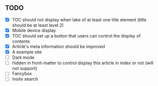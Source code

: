 ## TODO
- [x] TOC should not display when lake of at least one title element (title should be at least level 2)
- [x] Mobile device display
- [x] TOC should set up a button that users can control the display of contents
- [x] Article's meta information should be improved
- [x] A example site
- [ ] Dark mode
- [ ] hidden in front-matter to control display this article in index or not (will not support)
- [ ] Fancybox
- [ ] Insite search
